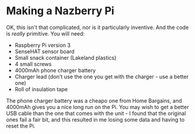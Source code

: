 # Making a Nazberry Pi

OK, this isn't that complicated, nor is it particularly inventive. And the code is *really* primitive. You will need:

- Raspberry Pi version 3
- SenseHAT sensor board
- Small snack container (Lakeland plastics)
- 4 small screws
- 4000mAh phone charger battery
- Charger lead (don't use the one you get with the charger - use a better one)
- Roll of insulation tape

The phone charger battery was a cheapo one from Home Bargains, and 4000mAh gives you a nice long run on the Pi. You may wish to get a better USB cable than the one that comes with the unit - I found that the original ones fail a fair bit, and this resulted in me losing some data and having to reset the Pi.
